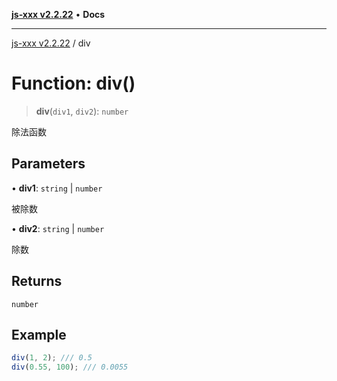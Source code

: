 [**js-xxx v2.2.22**](../README.md) • **Docs**

***

[js-xxx v2.2.22](../README.md) / div

# Function: div()

> **div**(`div1`, `div2`): `number`

除法函数

## Parameters

• **div1**: `string` \| `number`

被除数

• **div2**: `string` \| `number`

除数

## Returns

`number`

## Example

```ts
div(1, 2); /// 0.5
div(0.55, 100); /// 0.0055
```
